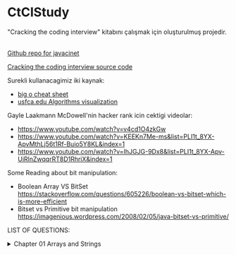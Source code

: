 # CtCIStudy
"Cracking the coding interview" kitabını çalışmak için oluşturulmuş projedir.
<br/><br/>

[Github repo for javacinet](https://github.com/javaci-net/CtCIStudy)


[Cracking the coding interview source code](https://github.com/careercup/CtCI-6th-Edition)

Surekli kullanacagimiz iki kaynak:

* [big o cheat sheet](https://www.bigocheatsheet.com/)
* [usfca.edu Algorithms visualization](https://www.cs.usfca.edu/~galles/visualization/Algorithms.html)

Gayle Laakmann McDowell'nin hacker rank icin cektigi videolar:

* https://www.youtube.com/watch?v=v4cd1O4zkGw
* https://www.youtube.com/watch?v=KEEKn7Me-ms&list=PLI1t_8YX-ApvMthLj56t1Rf-Buio5Y8KL&index=1
* https://www.youtube.com/watch?v=IhJGJG-9Dx8&list=PLI1t_8YX-Apv-UiRlnZwqqrRT8D1RhriX&index=1


Some Reading about bit manipulation:

* Boolean Array VS BitSet https://stackoverflow.com/questions/605226/boolean-vs-bitset-which-is-more-efficient
* Bitset vs Primitive bit manipulation https://imagenious.wordpress.com/2008/02/05/java-bitset-vs-primitive/


LIST OF QUESTIONS: 

<details>
<summary>Chapter 01 Arrays and Strings</summary>

<p>
	<a href="https://github.com/javaci-net/CtCIStudy/blob/master/src/ch01ArraysAndStrings/Q01_01_Is_Unique/Q01_01.md"> 01 Is Unique</a> 
</p>
</details>  
	